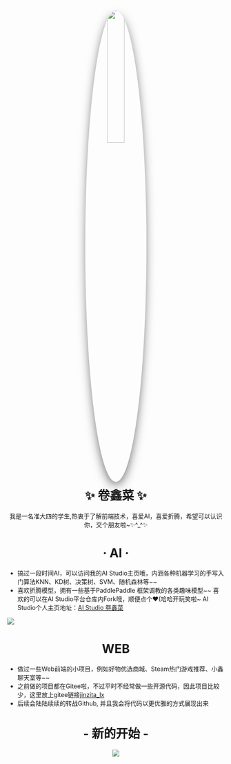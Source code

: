 <h1 align="center">
  <img style="border-radius: 50%; box-shadow: 0 10px 25px -5px #555; margin-bottom:10px" width="28%"
     src="https://avatars.githubusercontent.com/u/81578058?v=4">
  <br>
 ✨ 卷鑫菜 ✨
</h1>


<p align="center"> 我是一名准大四的学生,热衷于了解前端技术，喜爱AI，喜爱折腾，希望可以认识你，交个朋友啦~✨^_^✨ </p>

<h1 align="center">
 · AI ·
</h4>

* 搞过一段时间AI，可以访问我的AI Studio主页哦，内涵各种机器学习的手写入门算法KNN、KD树、决策树、SVM、随机森林等~~
* 喜欢折腾模型，拥有一些基于PaddlePaddle 框架调教的各类趣味模型~~
喜欢的可以在AI Studio平台仓库内Fork哦，顺便点个♥(哈哈开玩笑啦~
AI Studio个人主页地址：[AI Studio 卷鑫菜](https://aistudio.baidu.com/aistudio/personalcenter/thirdview/780334)

[![](https://github.com/jinzita-lx/jinzita-lx/assets/81578058/7feedc40-59a0-4a33-9572-623b4d6e5e95)](https://aistudio.baidu.com/aistudio/personalcenter/thirdview/780334)


<h1 align="center">
  WEB
</h1>

* 做过一些Web前端的小项目，例如好物优选商城、Steam热门游戏推荐、小鑫聊天室等~~
* 之前做的项目都在Gitee啦，不过平时不经常做一些开源代码，因此项目比较少，这里放上gitee链接[jinzita_lx](https://gitee.com/jinzita_lx)
* 后续会陆陆续续的转战Github, 并且我会将代码以更优雅的方式展现出来

<h1 align="center"> - 新的开始 - </h1>

<div align="center">

[![](https://github-readme-stats.vercel.app/api?username=jinzita-lx&count_private=true&theme=tokyonight&show_icons=true)](https://github.com/anuraghazra/github-readme-stats)
  
</div>



